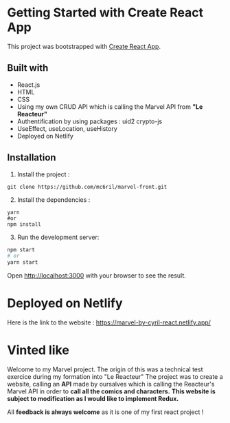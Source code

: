 # Getting Started with Create React App

This project was bootstrapped with [Create React App](https://github.com/facebook/create-react-app).

## Built with
* React.js
* HTML
* CSS
* Using my own CRUD API which is calling the Marvel API from __"Le Reacteur"__
* Authentification by using packages :  uid2 crypto-js
* UseEffect, useLocation, useHistory
* Deployed on Netlify


## Installation

1. Install the project :

```
git clone https://github.com/mc6ril/marvel-front.git
```

2. Install the dependencies :

```
yarn
#or
npm install
```

3. Run the development server:

```bash
npm start
# or
yarn start
```

Open [http://localhost:3000](http://localhost:3000) with your browser to see the result.

# Deployed on Netlify
Here is the link to the website : https://marvel-by-cyril-react.netlify.app/

# Vinted like 
Welcome to my Marvel project.
The origin of this was a technical test exercice during my formation into "Le Reacteur"
The project was to create a website, calling an __API__ made by oursalves which is calling the Reacteur's Marvel API in order to __call all the comics and characters.__
__This website is subject to modification as I would like to implement Redux.__

All __feedback is always welcome__ as it is one of my first react project !

